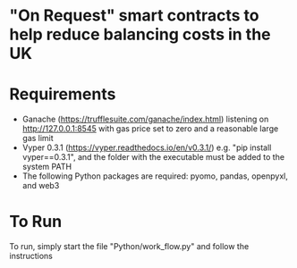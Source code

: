 # "On Request" smart contracts to help reduce balancing costs in the UK

# Requirements

* Ganache (https://trufflesuite.com/ganache/index.html) listening on http://127.0.0.1:8545 with gas price set to zero and a reasonable large gas limit
* Vyper 0.3.1 (https://vyper.readthedocs.io/en/v0.3.1/) e.g. "pip install vyper==0.3.1", and the folder with the executable must be added to the system PATH
* The following Python packages are required: pyomo, pandas, openpyxl, and web3

# To Run

To run, simply start the file "Python/work_flow.py" and follow the instructions